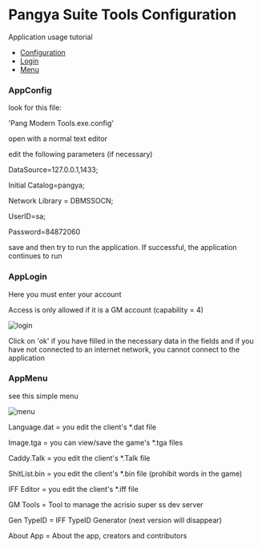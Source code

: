 # Pangya Suite Tools Configuration
 
 Application usage tutorial

- [Configuration](#appconfig)
- [Login](#applogin)
- [Menu](#appmenu)

### AppConfig
look for this file:

'Pang Modern Tools.exe.config'

open with a normal text editor

edit the following parameters (if necessary)

  DataSource=127.0.0.1,1433;
  
  Initial Catalog=pangya;
  
  Network Library = DBMSSOCN;
  
  UserID=sa;
  
  Password=84872060


save and then try to run the application. If successful, the application continues to run
### AppLogin

Here you must enter your account

Access is only allowed if it is a GM account (capability = 4)

![login](https://cdn.discordapp.com/attachments/774375484498640907/1160260914747031612/image.png?ex=6534042e&is=65218f2e&hm=2c82f8e28b64a0b5457515ab14e5caa651cc7e79e51c53277dcd6338d484d246&)

Click on 'ok' if you have filled in the necessary data in the fields
 and if you have not connected to an internet network, you cannot connect to the application
### AppMenu

see this simple menu

![menu](https://cdn.discordapp.com/attachments/774375484498640907/1160261049925242920/image.png?ex=6534044e&is=65218f4e&hm=882b3d2ec334f970a545a30800a800cce873de00f0efe86fac75aedd19c7405d&)

Language.dat = you edit the client's *.dat file

Image.tga = you can view/save the game's *.tga files

Caddy.Talk = you edit the client's *.Talk file

ShitList.bin = you edit the client's *.bin file (prohibit words in the game)

IFF Editor = you edit the client's *.iff file

GM Tools = Tool to manage the acrisio super ss dev server

Gen TypeID = IFF TypeID Generator (next version will disappear)

About App = About the app, creators and contributors
